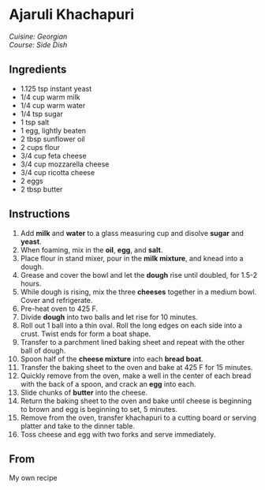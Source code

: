 # Ajaruli Khachapuri

_Cuisine:  Georgian_<br />
_Course:  Side Dish_

## Ingredients

- 1.125 tsp instant yeast
- 1/4 cup warm milk
- 1/4 cup warm water
- 1/4 tsp sugar
- 1 tsp salt
- 1 egg, lightly beaten
- 2 tbsp sunflower oil
- 2 cups flour
- 3/4 cup feta cheese
- 3/4 cup mozzarella cheese
- 3/4 cup ricotta cheese
- 2 eggs
- 2 tbsp butter

## Instructions

1. Add **milk** and **water** to a glass measuring cup and disolve **sugar** and **yeast**.
1. When foaming, mix in the **oil**, **egg**, and **salt**.
1. Place flour in stand mixer, pour in the **milk mixture**, and knead into a dough.
1. Grease and cover the bowl and let the **dough** rise until doubled, for 1.5-2 hours.
1. While dough is rising, mix the three **cheeses** together in a medium bowl.  Cover and refrigerate.
1. Pre-heat oven to 425 F.
1. Divide **dough** into two balls and let rise for 10 minutes.
1. Roll out 1 ball into a thin oval.  Roll the long edges on each side into a crust.  Twist ends for form a boat shape.
1. Transfer to a parchment lined baking sheet and repeat with the other ball of dough.
1. Spoon half of the **cheese mixture** into each **bread boat**.
1. Transfer the baking sheet to the oven and bake at 425 F for 15 minutes.
1. Quickly remove from the oven, make a well in the center of each bread with the back of a spoon, and crack an **egg** into each.
1. Slide chunks of **butter** into the cheese.
1. Return the baking sheet to the oven and bake until cheese is beginning to brown and egg is beginning to set, 5 minutes.
1. Remove from the oven, transfer khachapuri to a cutting board or serving platter and take to the dinner table.
1. Toss cheese and egg with two forks and serve immediately.

## From

My own recipe